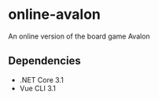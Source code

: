 # online-avalon
An online version of the board game Avalon

## Dependencies
- .NET Core 3.1
- Vue CLI 3.1
